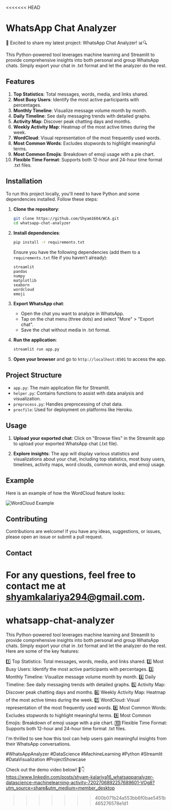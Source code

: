 <<<<<<< HEAD
# WhatsApp Chat Analyzer

🚀 Excited to share my latest project: WhatsApp Chat Analyzer! 📊🔍

This Python-powered tool leverages machine learning and Streamlit to provide comprehensive insights into both personal and group WhatsApp chats. Simply export your chat in .txt format and let the analyzer do the rest.

## Features

1. **Top Statistics**: Total messages, words, media, and links shared.
2. **Most Busy Users**: Identify the most active participants with percentages.
3. **Monthly Timeline**: Visualize message volume month by month.
4. **Daily Timeline**: See daily messaging trends with detailed graphs.
5. **Activity Map**: Discover peak chatting days and months.
6. **Weekly Activity Map**: Heatmap of the most active times during the week.
7. **WordCloud**: Visual representation of the most frequently used words.
8. **Most Common Words**: Excludes stopwords to highlight meaningful terms.
9. **Most Common Emojis**: Breakdown of emoji usage with a pie chart.
10. **Flexible Time Format**: Supports both 12-hour and 24-hour time format .txt files.

## Installation

To run this project locally, you'll need to have Python and some dependencies installed. Follow these steps:

1. **Clone the repository**:

    ```bash
    git clone https://github.com/Shyam1604/WCA.git
    cd whatsapp-chat-analyzer
    ```

2. **Install dependencies**:

    ```bash
    pip install -r requirements.txt
    ```

    Ensure you have the following dependencies (add them to a `requirements.txt` file if you haven’t already):
    
    ```
    streamlit
    pandas
    numpy
    matplotlib
    seaborn
    wordcloud
    emoji
    ```

3. **Export WhatsApp chat**:

   - Open the chat you want to analyze in WhatsApp.
   - Tap on the chat menu (three dots) and select "More" > "Export chat".
   - Save the chat without media in .txt format.

4. **Run the application**:

    ```bash
    streamlit run app.py
    ```

5. **Open your browser** and go to `http://localhost:8501` to access the app.

## Project Structure

- `app.py`: The main application file for Streamlit.
- `helper.py`: Contains functions to assist with data analysis and visualization.
- `preprocess.py`: Handles preprocessing of chat data.
- `procfile`: Used for deployment on platforms like Heroku.

## Usage

1. **Upload your exported chat**: Click on "Browse files" in the Streamlit app to upload your exported WhatsApp chat (.txt file).

2. **Explore insights**: The app will display various statistics and visualizations about your chat, including top statistics, most busy users, timelines, activity maps, word clouds, common words, and emoji usage.

## Example

Here is an example of how the WordCloud feature looks:

![WordCloud Example](images/wordcloud_example.png)

## Contributing

Contributions are welcome! If you have any ideas, suggestions, or issues, please open an issue or submit a pull request.

## Contact

For any questions, feel free to contact me at [shyamkalariya294@gmail.com](mailto:shyamkalariya294@gmail.com).
=======
# whatsapp-chat-analyzer

This Python-powered tool leverages machine learning and Streamlit to provide comprehensive insights into both personal and group WhatsApp chats. Simply export your chat in .txt format and let the analyzer do the rest. Here are some of the key features:

1️⃣ Top Statistics: Total messages, words, media, and links shared.
2️⃣ Most Busy Users: Identify the most active participants with percentages.
3️⃣ Monthly Timeline: Visualize message volume month by month.
4️⃣ Daily Timeline: See daily messaging trends with detailed graphs.
5️⃣ Activity Map: Discover peak chatting days and months.
6️⃣ Weekly Activity Map: Heatmap of the most active times during the week.
7️⃣ WordCloud: Visual representation of the most frequently used words.
8️⃣ Most Common Words: Excludes stopwords to highlight meaningful terms.
9️⃣ Most Common Emojis: Breakdown of emoji usage with a pie chart.
🔟 Flexible Time Format: Supports both 12-hour and 24-hour time format .txt files.

I'm thrilled to see how this tool can help users gain meaningful insights from their WhatsApp conversations. 

#WhatsAppAnalyzer 
#DataScience 
#MachineLearning 
#Python 
#Streamlit 
#DataVisualization 
#ProjectShowcase

Check out the demo video below! 🎥👇
https://www.linkedin.com/posts/shyam-kalariya16_whatsappanalyzer-datascience-machinelearning-activity-7202706892257689601-VOg8?utm_source=share&utm_medium=member_desktop

>>>>>>> 400b071b24a553bb6f0bae5451b465276578e1d1
